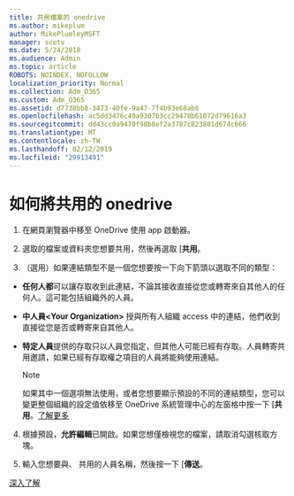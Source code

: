 ```yaml
---
title: 共用檔案的 onedrive
ms.author: mikeplum
author: MikePlumleyMSFT
manager: scotv
ms.date: 5/24/2018
ms.audience: Admin
ms.topic: article
ROBOTS: NOINDEX, NOFOLLOW
localization_priority: Normal
ms.collection: Adm_O365
ms.custom: Adm_O365
ms.assetid: d7738bb8-3473-40fe-9a47-7f4b93e68ab8
ms.openlocfilehash: ac5dd3476c49a930763cc29478b61072d79616a3
ms.sourcegitcommit: dd43cc0a9470f98b8ef2a3787c823801d674c666
ms.translationtype: MT
ms.contentlocale: zh-TW
ms.lasthandoff: 02/12/2019
ms.locfileid: "29913491"
---
```

# <a name="how-to-share-in-onedrive"></a>如何將共用的 onedrive

1. 在網頁瀏覽器中移至 OneDrive 使用 app 啟動器。 
    
2. 選取的檔案或資料夾您想要共用，然後再選取 [**共用**。
    
3. （選用）如果連結類型不是一個您想要按一下向下箭頭以選取不同的類型：
    
  - **任何人都**可以讓存取收到此連結，不論其接收直接從您或轉寄來自其他人的任何人。這可能包括組織外的人員。 
    
  - **中人員\<Your Organization\>** 授與所有人組織 access 中的連結，他們收到直接從您是否或轉寄來自其他人。 
    
  - **特定人員**提供的存取只以人員您指定，但其他人可能已經有存取。人員轉寄共用邀請，如果已經有存取權之項目的人員將能夠使用連結。 
    
    > [!NOTE]
    > 如果其中一個選項無法使用，或者您想要顯示預設的不同的連結類型，您可以變更整個組織的設定值依移至 OneDrive 系統管理中心的左窗格中按一下 [**共用**。[了解更多](https://go.microsoft.com/fwlink/?linkid=871961)
  
4. 根據預設，**允許編輯**已開啟。如果您想僅檢視您的檔案，請取消勾選核取方塊。 
    
5. 輸入您想要與、 共用的人員名稱，然後按一下 [**傳送**。
    
[深入了解](https://go.microsoft.com/fwlink/?linkid=871861)
  

